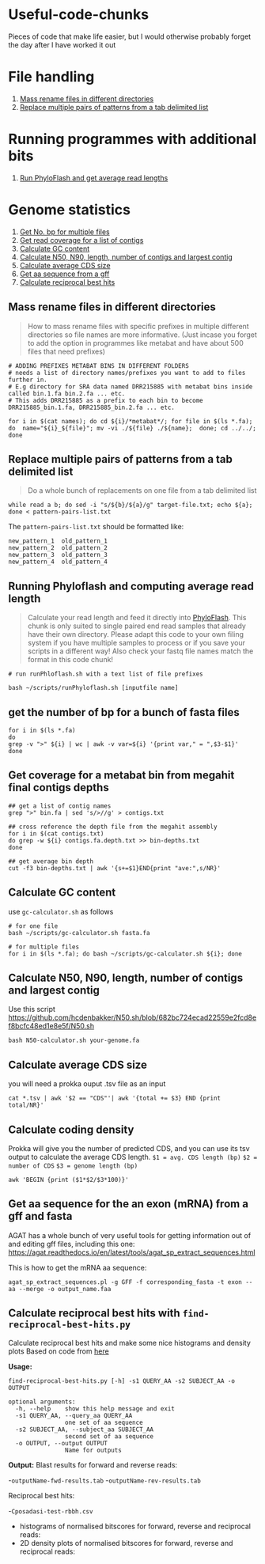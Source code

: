 # Useful-code-chunks
Pieces of code that make life easier, but I would otherwise probably forget the day after I have worked it out

# File handling
1. [Mass rename files in different directories](#1)
2. [Replace multiple pairs of patterns from a tab delimited list](#10)

# Running programmes with additional bits
1. [Run PhyloFlash and get average read lengths](#2)

# Genome statistics
1. [Get No. bp for multiple files](#3)
2. [Get read coverage for a list of contigs](#4)
3. [Calculate GC content](#5)
4. [Calculate N50, N90, length, number of contigs and largest contig](#6)
5. [Calculate average CDS size](#7)
9. [Get aa sequence from a gff](#8)
10. [Calculate reciprocal best hits](#9)

## Mass rename files in different directories <a name="1"></a>
> How to mass rename files with specific prefixes in multiple different directories so file names are more informative. (Just incase you forget to add the option in programmes like metabat and have about 500 files that need prefixes)

```
# ADDING PREFIXES METABAT BINS IN DIFFERENT FOLDERS
# needs a list of directory names/prefixes you want to add to files further in. 
# E.g directory for SRA data named DRR215885 with metabat bins inside called bin.1.fa bin.2.fa ... etc. 
# This adds DRR215885 as a prefix to each bin to become DRR215885_bin.1.fa, DRR215885_bin.2.fa ... etc.

for i in $(cat names); do cd ${i}/*metabat*/; for file in $(ls *.fa); do  name="${i}_${file}"; mv -vi ./${file} ./${name};  done; cd ../../; done
```

## Replace multiple pairs of patterns from a tab delimited list <a name="10"></a>
> Do a whole bunch of replacements on one file from a tab delimited list
```
while read a b; do sed -i "s/${b}/${a}/g" target-file.txt; echo ${a}; done < pattern-pairs-list.txt
```
The `pattern-pairs-list.txt` should be formatted like:
```
new_pattern_1  old_pattern_1
new_pattern_2  old_pattern_2
new_pattern_3  old_pattern_3
new_pattern_4  old_pattern_4
```

## Running Phyloflash and computing average read length <a name="2"></a>
> Calculate your read length and feed it directly into [PhyloFlash](http://hrgv.github.io/phyloFlash/ "PhyloFlash Manual"). 
> This chunk is only suited to single paired end read samples that already have their own directory. Please adapt this code to your own filing system if you have multiple samples to process or if you save your scripts in a different way! Also check your fastq file names match the format in this code chunk!
```
# run runPhloflash.sh with a text list of file prefixes

bash ~/scripts/runPhyloflash.sh [inputfile name]
```
## get the number of bp for a bunch of fasta files <a name="3"></a>

```
for i in $(ls *.fa)
do 
grep -v ">" ${i} | wc | awk -v var=${i} '{print var," = ",$3-$1}'
done
```

## Get coverage for a metabat bin from megahit final contigs depths <a name="4"></a>
```
## get a list of contig names
grep ">" bin.fa | sed 's/>//g' > contigs.txt

## cross reference the depth file from the megahit assembly
for i in $(cat contigs.txt)
do grep -w ${i} contigs.fa.depth.txt >> bin-depths.txt
done

## get average bin depth
cut -f3 bin-depths.txt | awk '{s+=$1}END{print "ave:",s/NR}'
```
## Calculate GC content <a name="5"></a>
use `gc-calculator.sh` as follows
```
# for one file
bash ~/scripts/gc-calculator.sh fasta.fa

# for multiple files
for i in $(ls *.fa); do bash ~/scripts/gc-calculator.sh ${i}; done
```
## Calculate N50, N90, length, number of contigs and largest contig <a name="6"></a>
Use this script https://github.com/hcdenbakker/N50.sh/blob/682bc724ecad22559e2fcd8ef8bcfc48ed1e8e5f/N50.sh
```
bash N50-calculator.sh your-genome.fa
```

## Calculate average CDS size <a name="7"></a>
you will need a prokka ouput .tsv file as an input
```
cat *.tsv | awk '$2 == "CDS"'| awk '{total += $3} END {print total/NR}'
```

## Calculate coding density <a name="8"></a>
Prokka will give you the number of predicted CDS, and you can use its tsv output to calculate the average CDS length.
`$1 = avg. CDS length (bp)`
`$2 = number of CDS`
`$3 = genome length (bp)`
```
awk 'BEGIN {print ($1*$2/$3*100)}'
```

## Get aa sequence for the an exon (mRNA) from a gff and fasta <a name="9"></a>
AGAT has a whole bunch of very useful tools for getting information out of and editing gff files, including this one:
https://agat.readthedocs.io/en/latest/tools/agat_sp_extract_sequences.html

This is how to get the mRNA aa sequence:
```
agat_sp_extract_sequences.pl -g GFF -f corresponding_fasta -t exon --aa --merge -o output_name.faa
```

## Calculate reciprocal best hits with `find-reciprocal-best-hits.py` <a name="10"></a>

Calculate reciprocal best hits and make some nice histograms and density plots
Based on code from [here](https://widdowquinn.github.io/2018-03-06-ibioic/02-sequence_databases/05-blast_for_rbh.html)

**Usage:**
```
find-reciprocal-best-hits.py [-h] -s1 QUERY_AA -s2 SUBJECT_AA -o OUTPUT

optional arguments:
  -h, --help    show this help message and exit
  -s1 QUERY_AA, --query_aa QUERY_AA   
                one set of aa sequence
  -s2 SUBJECT_AA, --subject_aa SUBJECT_AA    
                second set of aa sequence
  -o OUTPUT, --output OUTPUT    
                Name for outputs
```
**Output:**
Blast results for forward and reverse reads:

-`outputName-fwd-results.tab`
-`outputName-rev-results.tab`

Reciprocal best hits:

-`Cposadasi-test-rbbh.csv`
- histograms of normalised bitscores for forward, reverse and reciprocal reads:
- 2D density plots of normalised bitscores for forward, reverse and reciprocal reads:


